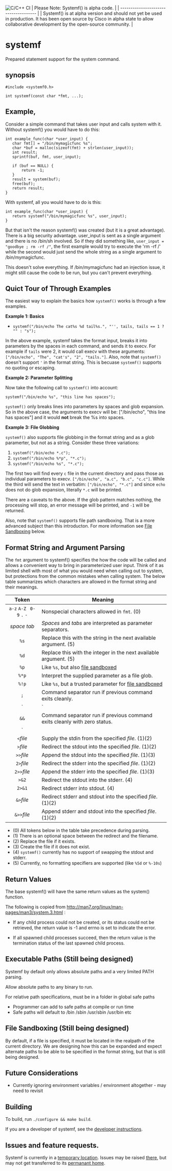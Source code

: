 ![C/C++ CI](https://github.com/yonhan3/systemf/workflows/C/C++%20CI/badge.svg) 
| Please Note: Systemf() is alpha code. |
| ------------------------------------- |
| Systemf() is at alpha version and should not yet be used in production.  It has been open source by Cisco in alpha state to allow collaborative development by the open-source community. |

# systemf
Prepared statement support for the system command.


## synopsis

    #include <systemf0.h>

    int systemf(const char *fmt, ...);

## Example, 

Consider a simple command that takes user input and calls system with it.  Without systemf() you would have to do this:

```
int example_func(char *user_input) {
   char fmt[] = "/bin/mymagicfunc %s";
   char *buf = malloc(sizeof(fmt) + strlen(user_input));
   int result;
   sprintf(buf, fmt, user_input);

   if (buf == NULL) {
       return -1;
   }
   result = system(buf);
   free(buf);
   return result;
}
```
With systemf, all you would have to do is this:
```
int example_func(char *user_input) {
   return systemf("/bin/mymagicfunc %s", user_input);
}
```

But that isn't the reason systemf() was created (but it is a great advantage).  
There is a big security advantage.  user_input is sent as a single argument and
there is no /bin/sh involved.  So if they did something like, 
`user_input = "goodbye ; rm -rf /"`, the first example would try to execute the 
'rm -rf /' while the second would just send the whole string as a single argument 
to /bin/mymagicfunc.

This doesn't solve everything.  If /bin/mymagicfunc had an injection issue, it might still cause the code to be run, but you can't prevent everything.

## Quict Tour of Through Examples

The easiest way to explain the basics how `systemf()` works is through a few examples.

**Example 1: Basics**

* `systemf("/bin/echo The cat%s %d tail%s.", "'', tails, tails == 1 ? "" : "s");`

In the above example, systemf takes the format input, breaks it into parameters
by the spaces in each command, and sends it to execv.  For example if `tails` 
were 2, it would call execv with these arguments:  
`["/bin/echo", "The", "cat's", "2", "tails."]`.  Also, note that `systemf()` 
doesn't support `'` in the format string.  This is becuase `systemf()` supports
no quoting or escaping.

**Example 2: Parameter Splitting**

Now take the following call to `systemf()` into account:

`systemf("/bin/echo %s", "this line has spaces");`

`systemf()` only breaks lines into parameters by spaces and glob expansion. So in the above case, the arguments to execv will be: ["/bin/echo", "this line has spaces"] and it would **not** break the %s into spaces.

**Example 3: File Globbing**

`systemf()` also supports file globbing in the format string and as a glob paramerter, but not as a string.  Consider these three variations:

1. `systemf("/bin/echo *.c");`
2. `systemf("/bin/echo %*p", "*.c");`
3. `systemf("/bin/echo %s", "*.c");`

The first two will find every `c` file in the current directory and pass those as individual parameters to execv. `["/bin/echo", "a.c", "b.c", "c.c"]`.  While the third will send the text in verbatim: `["/bin/echo", "*.c"]` and since `echo` does not do glob expansion, literally `*.c` will be printed.

There are a caveats to the above.  If the glob pattern matches nothing, the
processing will stop, an error message will be printed, and `-1` will be returned.

Also, note that `systemf()` supports file path sandboxing.  That is a more advanced
subject than this introducton.  For more information see [File Sandboxing](#file-sandboxing-still-being-designed) below.




## Format String and Argument Parsing

The `fmt` argument to systemf() specifies the how the code will be called and 
allows a convenient way to bring in parameterized user input.  Think of it as 
limited shell with most of what you would need when calling out to system, but 
protections from the common mistakes when calling system.  The below table
summarizes which characters are allowed in the format string and their meanings.

| Token        | Meaning |
|:------------:| ------- |
| `a-z` `A-Z` ` 0-9` `.` `-` | Nonspecial characters allowed in `fmt`. (0) |
| *space tab*  | *Spaces* and *tabs* are interpreted as parameter separators. |
| `%s`         | Replace this with the string in the next available argument. (5) |
| `%d`         | Replace this with the integer in the next available argument. (5) |
| `%p`         | Like `%s`, but also [file sandboxed](#file-sandboxing-still-being-designed) |
| `%*p`        | Interpret the supplied parameter as a file glob. |
| `%!p`        | Like `%s`, but a trusted parameter for [file sandboxed](#file-sandboxing-still-being-designed) |
| `;`          | Command separator run if previous command exits cleanly. |
| `|`          | Command separator like `;` but also pipes stdout from prev into stdin |
| `&&`         | Command separator run if previous command exits cleanly with zero status. |
| `||`         | Command separator run if previous command exits cleanly with nonzero status. |
| `<`*file*    | Supply the stdin from the specified *file*. (1)(2) |
| `>`*file*    | Redirect the stdout into the specified *file*. (1)(2) |
| `>>`*file*   | Append the stdout into the specified *file*. (1)(3) |
| `2>`*file*   | Redirect the stderr into the specified *file*. (1)(2) |
| `2>>`*file*  | Append the stderr into the specified *file*. (1)(3) |
| `>&2`        | Redirect the stdout into the stderr. (4) |
| `2>&1`       | Redirect stderr into stdout. (4) |
| `&>`*file*   | Redirect stderr and stdout into the specified *file*. (1)(2) |
| `&>>`*file*  | Append stderr and stdout into the specified *file*. (1)(2) |

- (0) All tokens below in the table take precedence during parsing.
- (1) There is an optional space between the redirect and the filename.
- (2) Replace the file if it exists.
- (3) Create the file if it does not exist.
- (4) `systemf()` currently has no support of swapping the stdout and stderr.
- (5) Currently, no formatting specifiers are supported (like `%5d` or `%-10s`)

## Return Values

The base systemf() will have the same return values as the system() function.

The following is copied from http://man7.org/linux/man-pages/man3/system.3.html :

*  If any child process could not be created, or its status could not
    be retrieved, the return value is -1 and errno is set to indicate
    the error.

*  If all spawned child processes succeed, then the return value is the
    termination status of the last spawned child process.

## Executable Paths (Still being designed)

Systemf by default only allows absolute paths and a very limited PATH parsing.

Allow absolute paths to any binary to run.

For relative path specifications, must be in a folder in global safe paths
* Programmer can add to safe paths at compile or run time
* Safe paths will default to /bin /sbin /usr/sbin /usr/bin etc

## File Sandboxing (Still being designed)

By default, if a file is specified, it must be located in the realpath of the current directory.  We are designing how
this can be expanded and expect alternate paths to be able to be specified in the format string, but that is still being
designed.

## Future Considerations
* Currently ignoring environment variables / environment altogether - may need to revisit

## Building

To build, run `./configure && make build`.

If you are a developer of systemf, see the [developer instructions](DEVELOP.md).

## Issues and feature requests.

Systemf is currently in a [temporary location](https://github.com/yonhan3/systemf). 
Issues may be raised [there](https://github.com/yonhan3/systemf/issues), but may 
not get transferred to its [permanant home](https://github.com/cisco/systemf).
